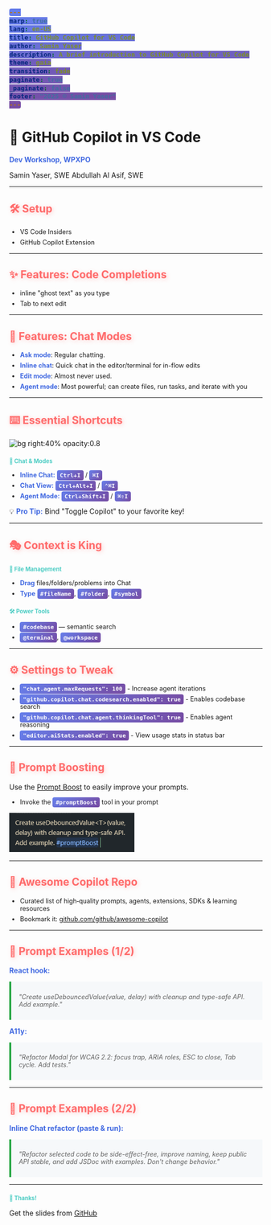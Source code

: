 ```yaml
---
marp: true
lang: en-US
title: GitHub Copilot for VS Code
author: Samin Yaser
description: A brief introduction to GitHub Copilot for VS Code
theme: gaia
transition: fade
paginate: true
_paginate: false
footer: "2025 © Samin Yaser"
---
```


<!-- @format -->

<!--
TODO:
- Parallel programming
- Set budget to prevent overbilling
 -->

<!--
    _backgroundImage: linear-gradient(120deg, #89f7fe 0%, #66a6ff 100%);
-->

# <!--fit--> 🤖 GitHub Copilot in VS Code

**Dev Workshop, WPXPO**

Samin Yaser, SWE
Abdullah Al Asif, SWE

---

## 🛠️ Setup

-   VS Code Insiders
-   GitHub Copilot Extension

<style>
/* Global (deduped) styles formerly repeated across multiple slides */
strong { color: royalblue; }
h2 { 
  color: #ff6b6b;
  text-shadow: 2px 2px 8px rgba(255,107,107,0.3);
  font-size: 1.5em;
}
h3 { 
  color: #4ecdc4; 
  margin-bottom: 0px;
  font-size: 0.8em;
}
code {
  background: linear-gradient(135deg, #667eea 0%, #764ba2 100%);
  color: white;
  padding: 3px 6px;
  border-radius: 4px;
  font-size: 0.9em;
}
ul { font-size: 0.9em; }
li { margin: 6px 0; }
</style>

---

## ✨ Features: Code Completions

-   inline "ghost text" as you type
-   Tab to next edit

<!-- Removed duplicate scoped style block (h2/strong) now covered by global styles -->

---

## 💬 Features: Chat Modes

-   **Ask mode**: Regular chatting.
-   **Inline chat**: Quick chat in the editor/terminal for in-flow edits
-   **Edit mode**: Almost never used.
-   **Agent mode**: Most powerful; can create files, run tasks, and iterate with you

<!-- Removed duplicate scoped style block (h2/strong) now covered by global styles -->

---

## ⌨️ Essential Shortcuts

![bg right:40% opacity:0.8](https://images.unsplash.com/photo-1461749280684-dccba630e2f6?w=400)

### 💬 Chat & Modes

-   **Inline Chat:** `Ctrl+I` / `⌘I`
-   **Chat View:** `Ctrl+Alt+I` / `⌃⌘I`
-   **Agent Mode:** `Ctrl+Shift+I` / `⌘⇧I`

💡 **Pro Tip:** Bind "Toggle Copilot" to your favorite key!

<style scoped>
h2 { color: #ff6b6b; text-shadow: 2px 2px 4px rgba(0,0,0,0.3); }
h3 { color: #4ecdc4; margin-top: 20px; }
ul { font-size: 0.9em; }
li { margin: 8px 0; }
code { 
  background: linear-gradient(135deg, #667eea 0%, #764ba2 100%);
  color: white;
  padding: 4px 8px;
  border-radius: 6px;
  font-weight: bold;
}
</style>

---

## 🎭 Context is King

### 📂 File Management

-   **Drag** files/folders/problems into Chat
-   **Type** `#fileName`, `#folder`, `#symbol`

### 🛠️ Power Tools

-   `#codebase` — semantic search
-   `@terminal`, `@workspace`

<style scoped>
h2 { 
  color: #ff6b6b;
  text-shadow: 2px 2px 8px rgba(255,107,107,0.3);
  font-size: 1.5em;
}
h3 { 
  color: #4ecdc4; 
  margin-bottom: 0px;
  font-size: 0.8em;
}
code {
  background: linear-gradient(135deg, #667eea 0%, #764ba2 100%);
  color: white;
  padding: 3px 6px;
  border-radius: 4px;
  font-size: 0.9em;
}
ul { font-size: 0.9em; }
li { margin: 6px 0; }
</style>

---

## ⚙️ Settings to Tweak
- `"chat.agent.maxRequests": 100` - Increase agent iterations
- `"github.copilot.chat.codesearch.enabled": true` - Enables codebase search
- `"github.copilot.chat.agent.thinkingTool": true` - Enables agent reasoning
- `"editor.aiStats.enabled": true` - View usage stats in status bar

---

## 🚀 Prompt Boosting

Use the [Prompt Boost](https://marketplace.visualstudio.com/items?itemName=chrisdias.promptboost) to easily improve your prompts.

-   Invoke the `#promptBoost` tool in your prompt

![width:500px](assets/pompt-boost.png)

---

## 🌟 Awesome Copilot Repo

- Curated list of high‑quality prompts, agents, extensions, SDKs & learning resources
- Bookmark it: [github.com/github/awesome-copilot](https://github.com/github/awesome-copilot)

---


## 📝 Prompt Examples (1/2)

**React hook:**

> "Create useDebouncedValue<T>(value, delay) with cleanup and type-safe API. Add example."

**A11y:**

> "Refactor Modal for WCAG 2.2: focus trap, ARIA roles, ESC to close, Tab cycle. Add tests."

<style scoped>
blockquote { 
  background: #f6f8fa; 
  border-left: 4px solid #28a745; 
  padding: 10px 15px; 
  font-style: italic;
  font-size: 0.9em;
  margin: 10px 0;
}
</style>

---

## 🧪 Prompt Examples (2/2)

**Inline Chat refactor (paste & run):**

> "Refactor selected code to be side-effect-free, improve naming, keep public API stable, and add JSDoc with examples. Don't change behavior."

<style scoped>
blockquote { 
  background: #f6f8fa; 
  border-left: 4px solid #28a745; 
  padding: 10px 15px; 
  font-style: italic;
  font-size: 0.9em;
  margin: 10px 0;
}
</style>

---

### 🙏 Thanks!

Get the slides from [GitHub](https://github.com/SaminYaser-work/copilot-presentation)
